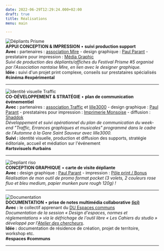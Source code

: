 ```yaml
---
date: 2022-06-29T12:29:24.000+02:00
draft: true
title: Réalisations
menu: main

---
```

![Dépliants Prisme](/images/prisme.jpg "Prisme")  
**APPUI CONCEPTION & IMPRESSION** • **suivi production support**  
**Avec :** partenaires : [association Mire](https://www.mire-exp.org/en/ "Association Mire") - design graphique : [Paul Parant](https://paulparant.com/ "Paul Parant") - prestataire pour impression : [Média Graphic](http://www.e-media-graphic.com/ "Média Graphic")  
_Suivi de production des dépliants/affiches du Festival Prisme #5 organisé par l'Association nantaise Mire, en lien avec le designer graphique._  
**Idée :** suivi d'un projet print complexe, conseils sur prestataires spécialisés  
**#cinéma #expérimental**

***

![Identité visuelle Traffic](/images/traffic-ok.jpg "Traffic")  
**CO-DÉVELOPPEMENT & STRATÉGIE** • **plan de communication événementiel**  
**Avec :** partenaires : [association Traffic](https://www.facebook.com/asso.traffic "Traffic") et [lille3000](https://www.lille3000.eu/portail/ "lille3000") - design graphique : [Paul Parant](https://paulparant.com/ "Paul Parant") - prestataires pour impression : [Imprimerie Monsoise](http://www.imprimerie-monsoise.com/ "Imprimerie Monsoise") - diffusion : [Shaddok](http://www.shaddok.com/ "Shaddok")  
_Développement et suivi opérationnel du plan de communication du week-end "Traffic, Errances graphiques et musicales" programmé dans le cadre de l'Automne à la Gare Saint Sauveur avec lille3000._  
**Suivi :** identité visuelle, production et diffusion des supports, stratégie éditoriale, accueil et médiation sur l'événement  
**#artsvisuels #urbains**

***

![](/images/depliant_ok.jpg "Depliant riso")  
**CONCEPTION GRAPHIQUE** • **carte de visite dépliante**  
**Avec :** design graphique : [Paul Parant](https://paulparant.com/ "Paul Parant") - impression : [Pôle print / Bonus](https://www.collectifbonus.fr/pole-print/ "Bonus")  
_Réalisation de mon outil de promo format pocket (3 volets, 2 couleurs rose fluo et bleu medium, papier munken pure rough 120g) !_

***

![](/images/documentation_ok.jpg "Documentation")  
**DOCUMENTATION** • **prise de notes multimédia collaborative** [**(ici)**](https://espaces-communs.fr/design-despaces-normes-et-reglementations/ "Les Cahiers du studio")  
**Avec :** le collectif apprenant du [DU Espaces communs](https://yeswecamp.org/se-former/ "Espaces communs")  
_Documentation de la session « Design d'espaces, normes et réglementations » via le défrichage de l'outil libre « Les Cahiers du studio » développé par l'_[_Atelier des chercheurs_](https://latelier-des-chercheurs.fr/ "Atelier des chercheurs").  
**Idée :** documentation de résidence de création, projet de territoire, workshop etc.  
**#espaces #communs**

***